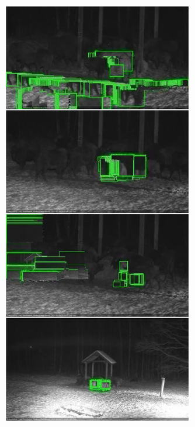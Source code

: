 ![20210204-171712-172713](in2/20210204/20210204-171712-172713_0_.jpg)
![20210204-172719-173725](in2/20210204/20210204-172719-173725_0_.jpg)
![20210204-173731-174731](in2/20210204/20210204-173731-174731_0_.jpg)
![20210204-174737-175743](in2/20210204/20210204-174737-175743_0_.jpg)
